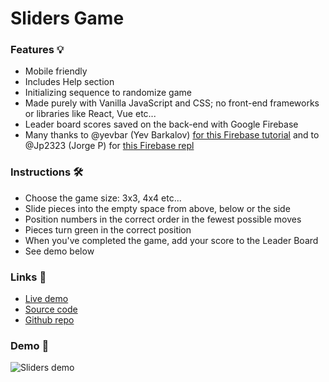 # Sliders Game

### Features 💡
- Mobile friendly
- Includes Help section
- Initializing sequence to randomize game
- Made purely with Vanilla JavaScript and CSS; no front-end frameworks or libraries like React, Vue etc...
- Leader board scores saved on the back-end with Google Firebase
- Many thanks to @yevbar (Yev Barkalov) [for this Firebase tutorial](https://blog.repl.it/firebase) and to @Jp2323 (Jorge P) for [this Firebase repl](https://repl.it/@Jp2323/firebase)

### Instructions 🛠
- Choose the game size: 3x3, 4x4 etc...
- Slide pieces into the empty space from above, below or the side
- Position numbers in the correct order in the fewest possible moves
- Pieces turn green in the correct position
- When you've completed the game, add your score to the Leader Board
- See demo below

### Links 🔗
- [Live demo](https://js-sliders-game.rjlevy.repl.co/)
- [Source code](https://repl.it/@rjlevy/js-sliders-game)
- [Github repo](https://github.com/rolandjlevy/js-sliders-game)

### Demo 🏁
![Sliders demo](https://js-sliders-game.rjlevy.repl.co/images/sliders-demo.gif)
